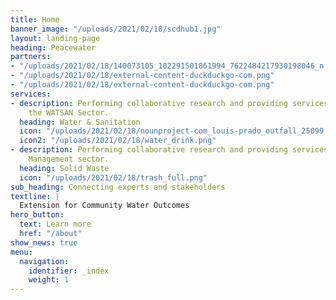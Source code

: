 ```yaml
---
title: Home
banner_image: "/uploads/2021/02/18/scdhub1.jpg"
layout: landing-page
heading: Peacewater
partners:
- "/uploads/2021/02/18/140073105_102291501861994_7622484217930198046_n.jpg"
- "/uploads/2021/02/18/external-content-duckduckgo-com.png"
- "/uploads/2021/02/18/external-content-duckduckgo-com.png"
services:
- description: Performing collaborative research and providing services to support
    the WATSAN Sector.
  heading: Water & Sanitation
  icon: "/uploads/2021/02/18/nounproject-com_louis-prado_outfall_25099.png"
  icon2: "/uploads/2021/02/18/water_drink.png"
- description: Performing collaborative research and providing services to Solid Waste 
    Management sector.
  heading: Solid Waste
  icon: "/uploads/2021/02/18/trash_full.png"
sub_heading: Connecting experts and stakeholders
textline: | 
  Extension for Community Water Outcomes
hero_button:
  text: Learn more
  href: "/about"
show_news: true
menu:
  navigation:
    identifier: _index
    weight: 1
---
```

